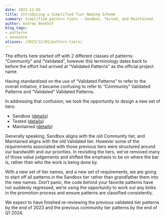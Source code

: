 ```yaml
---
date: 2023-12-01
title: Introducing a Simplified Tier Naming Scheme
summary: Simplified pattern tiers - Sandbox, Tested, and Maintained.
author: Andrew Beekhof
blog_tags:
- patterns
- announce
aliases: /2023/12/01/pattern-tiers/
---
```


The efforts here started off with 2 different classes of patterns: “Community” and “Validated”, however this terminology dates back to before the effort had arrived at “Validated Patterns” as the official project name.

Having standardized on the use of “Validated Patterns” to refer to the overall initiative, it became confusing to refer to  “Community” Validated Patterns and “Validated” Validated Patterns.

In addressing that confusion, we took the opportunity to design a new set of tiers:

- Sandbox ([details](https://validatedpatterns.io/requirements/sandbox/))
- Tested ([details](https://validatedpatterns.io/requirements/tested/))
- Maintained ([details](https://validatedpatterns.io/requirements/maintained/))

Generally speaking, Sandbox aligns with the old Community tier, and Maintained aligns with the old Validated tier.   However some of the requirements associated with those previous tiers were structured around _our_ bandwidth and _our_ priorities. In revisiting the tiers, we’ve removed many of those value judgements and shifted the emphasis to be on where the bar is, rather than who the work is being done by.

With a new set of tier names, and a new set of requirements, we are going to start off all patterns in the Sandbox tier rather than grandfather them into the new names.  Don’t panic, the code behind your favorite patterns have not suddenly regressed, we’re using the opportunity to work out any kinks in the promotion process and ensure patterns are classified consistently.

We expect to have finished re-reviewing the previous validated tier patterns by the end of 2023 and the previous community tier patterns by the end of Q1 2024.
